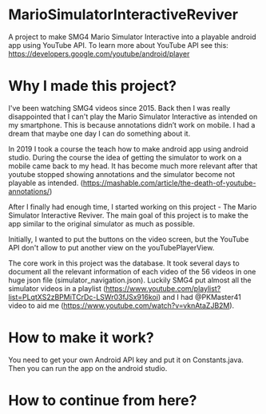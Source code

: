 # MarioSimulatorInteractiveReviver
A project to make SMG4 Mario Simulator Interactive into a playable android app using YouTube API.
To learn more about YouTube API see this: https://developers.google.com/youtube/android/player

# Why I made this project?
I've been watching SMG4 videos since 2015. Back then I was really disappointed that I can't play the
Mario Simulator Interactive as intended on my smartphone. This is because annotations didn’t
work on mobile. I had a dream that maybe one day I can do something about it.

In 2019 I took a course the teach how to make android app using android studio. During the course
the idea of getting the simulator to work on a mobile came back to my head. It has become much more
relevant after that youtube stopped showing annotations and the simulator become not playable as
 intended. (https://mashable.com/article/the-death-of-youtube-annotations/)

After I finally had enough time, I started working on this project - The Mario Simulator Interactive
Reviver. The main goal of this project is to make the app similar to the original simulator as much
as possible.

Initially, I wanted to put the buttons on the video screen, but the YouTube API don't allow to put
another view on the youTubePlayerView.

The core work in this project was the database. It took several days to document all the relevant
information of each video of the 56 videos in one huge json file (simulator_navigation.json).
Luckily SMG4 put almost all the simulator videos in a playlist (https://www.youtube.com/playlist?list=PLqtXS2zBPMiTCrDc-LSWr03fJSx916koi)
and I had @PKMaster41 video to aid me (https://www.youtube.com/watch?v=vknAtaZJB2M).

# How to make it work?
You need to get your own Android API key and put it on Constants.java. Then you can run the app on
the android studio.

# How to continue from here?
